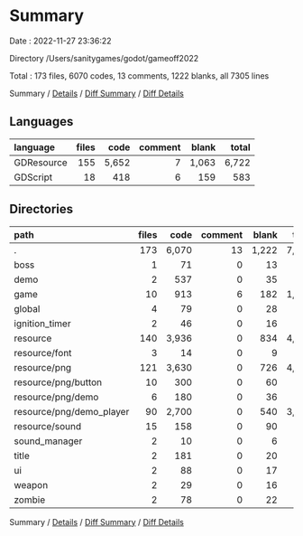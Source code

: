 # Summary

Date : 2022-11-27 23:36:22

Directory /Users/sanitygames/godot/gameoff2022

Total : 173 files,  6070 codes, 13 comments, 1222 blanks, all 7305 lines

Summary / [Details](details.md) / [Diff Summary](diff.md) / [Diff Details](diff-details.md)

## Languages
| language | files | code | comment | blank | total |
| :--- | ---: | ---: | ---: | ---: | ---: |
| GDResource | 155 | 5,652 | 7 | 1,063 | 6,722 |
| GDScript | 18 | 418 | 6 | 159 | 583 |

## Directories
| path | files | code | comment | blank | total |
| :--- | ---: | ---: | ---: | ---: | ---: |
| . | 173 | 6,070 | 13 | 1,222 | 7,305 |
| boss | 1 | 71 | 0 | 13 | 84 |
| demo | 2 | 537 | 0 | 35 | 572 |
| game | 10 | 913 | 6 | 182 | 1,101 |
| global | 4 | 79 | 0 | 28 | 107 |
| ignition_timer | 2 | 46 | 0 | 16 | 62 |
| resource | 140 | 3,936 | 0 | 834 | 4,770 |
| resource/font | 3 | 14 | 0 | 9 | 23 |
| resource/png | 121 | 3,630 | 0 | 726 | 4,356 |
| resource/png/button | 10 | 300 | 0 | 60 | 360 |
| resource/png/demo | 6 | 180 | 0 | 36 | 216 |
| resource/png/demo_player | 90 | 2,700 | 0 | 540 | 3,240 |
| resource/sound | 15 | 158 | 0 | 90 | 248 |
| sound_manager | 2 | 10 | 0 | 6 | 16 |
| title | 2 | 181 | 0 | 20 | 201 |
| ui | 2 | 88 | 0 | 17 | 105 |
| weapon | 2 | 29 | 0 | 16 | 45 |
| zombie | 2 | 78 | 0 | 22 | 100 |

Summary / [Details](details.md) / [Diff Summary](diff.md) / [Diff Details](diff-details.md)